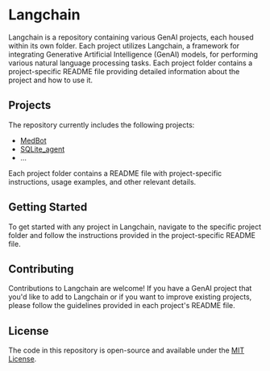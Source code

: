 # Langchain

Langchain is a repository containing various GenAI projects, each housed within its own folder. Each project utilizes Langchain, a framework for integrating Generative Artificial Intelligence (GenAI) models, for performing various natural language processing tasks. Each project folder contains a project-specific README file providing detailed information about the project and how to use it.

## Projects

The repository currently includes the following projects:

- [MedBot](MedBot/README.md)
- [SQLite_agent](SQLite_agent/README.md)
- ...

Each project folder contains a README file with project-specific instructions, usage examples, and other relevant details.

## Getting Started

To get started with any project in Langchain, navigate to the specific project folder and follow the instructions provided in the project-specific README file.

## Contributing

Contributions to Langchain are welcome! If you have a GenAI project that you'd like to add to Langchain or if you want to improve existing projects, please follow the guidelines provided in each project's README file.

## License

The code in this repository is open-source and available under the [MIT License](LICENSE).
